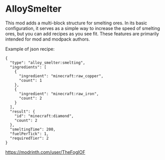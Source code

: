 # AlloySmelter

This mod adds a multi-block structure for smelting ores. In its basic configuration, it serves as a simple way to increase the speed of smelting ores, but you can add recipes as you see fit. These features are primarily intended for mod and modpack authors.

Example of json recipe:
```
{
  "type": "alloy_smelter:smelting",
  "ingredients": [
    {
      "ingredient": "minecraft:raw_copper",
      "count": 1
    },
    {
      "ingredient": "minecraft:raw_iron",
      "count": 2
    }
  ],
  "result": {
    "id": "minecraft:diamond",
    "count": 2
  },
  "smeltingTime": 200,
  "fuelPerTick": 1,
  "requiredTier": 2
}
```

https://modrinth.com/user/TheFogIOF
